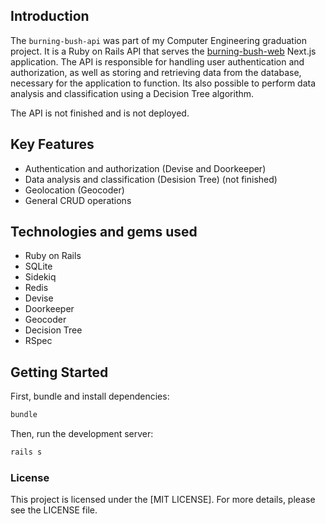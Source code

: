 ## Introduction

The `burning-bush-api` was part of my Computer Engineering graduation project. It is a Ruby on Rails API that serves the [burning-bush-web](https://github.com/Gfreschi/burning-bush-web) Next.js application. The API is responsible for handling user authentication and authorization, as well as storing and retrieving data from the database, necessary for the application to function. Its also possible to perform data analysis and classification using a Decision Tree algorithm.

The API is not finished and is not deployed.

## Key Features

- Authentication and authorization (Devise and Doorkeeper)
- Data analysis and classification (Desision Tree) (not finished)
- Geolocation (Geocoder)
- General CRUD operations

## Technologies and gems used

- Ruby on Rails
- SQLite
- Sidekiq
- Redis
- Devise
- Doorkeeper
- Geocoder
- Decision Tree
- RSpec

## Getting Started

First, bundle and install dependencies:

```bash
bundle
```

Then, run the development server:

```bash
rails s

```

### License
This project is licensed under the [MIT LICENSE]. For more details, please see the LICENSE file.
